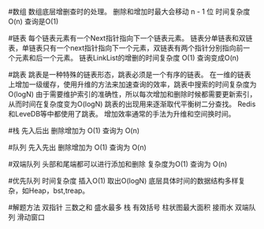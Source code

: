 #数组
	数组底层增删查时的处理。
	删除和增加时最大会移动 n - 1 位 时间复杂度O(n)
	查询是O(1)

#链表
	每个链表元素有一个Next指针指向下一个链表元素。
	链表分单链表和双链表，单链表只有一个next指针指向下一个元素，双链表有两个指针分别指向前一个元素和后一个元素。
	链表LinkList的增删的时间复杂度 O(1)
 	查询变成O(n)

#跳表
	跳表是一种特殊的链表形态，跳表必须是一个有序的链表。
	在一维的链表上增加一级缓存，使用升维的方法来加速查询的效率，跳表中搜索的时间复杂度为O(logN)
	由于需要维护索引的准确性，所以每次增加和删除时候都需要更新索引，从而时间在复杂度变为O(logN)
	跳表的出现用来逐渐取代平衡树二分查找。
	Redis和LeveDB等中都使用了跳表。
	增加效率通常的手法为升维和空间换时间。

#栈
	先入后出
	删除增加为 O(1)
	查询为 O(n)

#队列
	先入先出
	删除增加为 O(1)
	查询为 O(n)

#双端队列
	头部和尾端都可以进行添加和删除 复杂度为O(1)
	查询为 O(n)

#优先队列
	时间复杂度 插入O(1) 取出O(logN)
	底层具体时间的数据结构多样复杂，如Heap，bst,treap。

#解题方法
	双指针
		三数之和
		盛水最多
	栈
		有效括号
		柱状图最大面积
		接雨水
	双端队列
		滑动窗口
